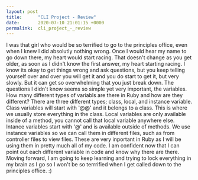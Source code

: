 ```yaml
---
layout: post
title:      "CLI Project - Review"
date:       2020-07-10 21:01:15 +0000
permalink:  cli_project_-_review
---
```



I was that girl who would be so terrified to go to the principles office, even when I knew I did absolutly nothing wrong. Once I would hear my name to go down there, my heart would start racing. That doesn't change as you get older, as soon as I didn't know the first answer, my heart starting racing. I know its okay to get things wrong and ask questions, but you keep telling yourself over and over you will get it and you do start to get it, but very slowly. But it can get so overwhelming that you just break down. The questions I didn't know seems so simple yet very important, the variables. How many different types of variabls are there in Ruby and how are they different? There are three different types; class, local, and instance variable. Class variables will start with '@@' and it belongs to a class. This is where we usually store everything in the class. Local variables are only available inside of a method, you cannot call that local variable anywhere else. Intance variables start with '@' and is available outside of methods. We use instance variables so we can call them in different files, such as from controller files to view files. These are very inportant in Ruby as I will be using them in pretty much all of my code. I am confident now that I can point out each different variable in code and know why there are there. Moving forward, I am going to keep learning and trying to lock everything in my brain as I go so I won't be so terrrified when I get called down to the principles office. :) 



